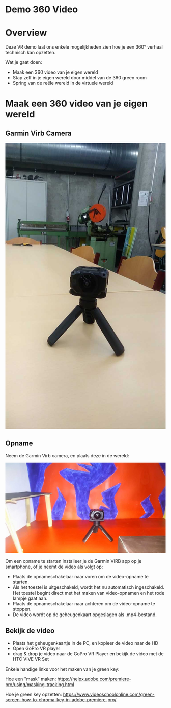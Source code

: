 # Demo 360 Video

# Overview

Deze VR demo laat ons enkele mogelijkheden zien hoe je een 360° verhaal technisch kan opzetten.

Wat je gaat doen:
- Maak een 360 video van je eigen wereld
- Stap zelf in je eigen wereld door middel van de 360 green room
- Spring van de reële wereld in de virtuele wereld


# Maak een 360 video van je eigen wereld

## Garmin Virb Camera

![alt text](images/garminvirb.jpg)

## Opname

Neem de Garmin Virb camera, en plaats deze in de wereld:

![alt text](images/garminvirbInWereld.jpg)
  
Om een opname te starten installeer je de Garmin VIRB app op je smartphone, of je neemt de video als volgt op:
 
 - Plaats de opnameschakelaar naar voren om de video-opname te starten.
 - Als het toestel is uitgeschakeld, wordt het nu automatisch ingeschakeld. Het toestel begint direct met het maken van video-opnamen en het rode lampje gaat aan.
- Plaats de opnameschakelaar naar achteren om de video-opname te stoppen.
- De video wordt op de geheugenkaart opgeslagen als .mp4-bestand.  

## Bekijk de video

- Plaats het geheugenkaartje in de PC, en kopieer de video naar de HD
- Open GoPro VR player 
- drag & drop je video naar de GoPro VR Player en bekijk de video met de HTC VIVE VR Set



Enkele handige links voor het maken van je green key:

Hoe een "mask" maken:
https://helpx.adobe.com/premiere-pro/using/masking-tracking.html

Hoe je green key opzetten:
https://www.videoschoolonline.com/green-screen-how-to-chroma-key-in-adobe-premiere-pro/
